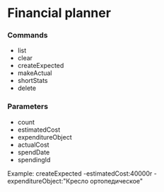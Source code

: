 # Financial planner

### Commands
- list
- clear
- createExpected
- makeActual
- shortStats
- delete

### Parameters
- count
- estimatedCost
- expenditureObject
- actualCost
- spendDate
- spendingId

Example: createExpected -estimatedCost:40000r -expenditureObject:"Кресло ортопедическое"
